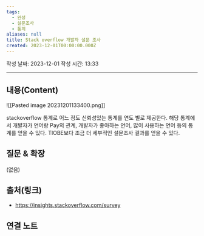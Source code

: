 ```yaml
---
tags:
  - 완성
  - 설문조사
  - 통계
aliases: null
title: Stack overflow 개발자 설문 조사
created: 2023-12-01T00:00:00.000Z
---
```


작성 날짜: 2023-12-01
작성 시간: 13:33


----
## 내용(Content)

![[Pasted image 20231201133400.png]]

stackoverflow 통계로 어느 정도 신뢰성있는 통계를 연도 별로 제공한다. 해당 통계에서 개발자가 언어랑 Pay의 관계, 개발자가 좋아하는 언어, 많이 사용하는 언어 등의 통계를 얻을 수 있다. TIOBE보다 조금 더 세부적인 설문조사 결과를 얻을 수 있다.
## 질문 & 확장

(없음)

## 출처(링크)
- https://insights.stackoverflow.com/survey

## 연결 노트

